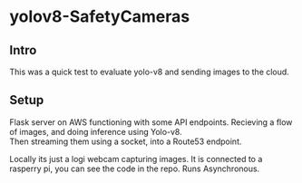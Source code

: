 # yolov8-SafetyCameras

## Intro
This was a quick test to evaluate yolo-v8 and sending images to the cloud.

## Setup

Flask server on AWS functioning with some API endpoints. Recieving a flow of images, and doing inference using Yolo-v8.  
Then streaming them using a socket, into a Route53 endpoint.

Locally its just a logi webcam capturing images. It is connected to a rasperry pi, you can see the code in the repo. Runs Asynchronous.
